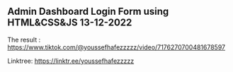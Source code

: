 ## Admin Dashboard Login Form using HTML&CSS&JS 13-12-2022
The result : https://www.tiktok.com/@youssefhafezzzzz/video/7176270700481678597

Linktree: https://linktr.ee/youssefhafezzzzz
